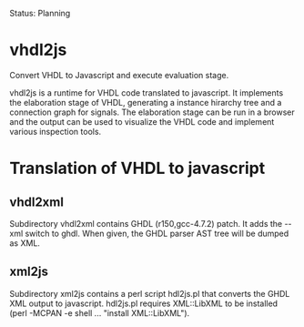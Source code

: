 Status: Planning

# vhdl2js

Convert VHDL to Javascript and execute evaluation stage.

vhdl2js is a runtime for VHDL code translated to javascript.
It implements the elaboration stage of VHDL, generating a instance hirarchy tree
and a connection graph for signals. The elaboration stage can be run in a 
browser and the output can be used to visualize the VHDL code and implement
various inspection tools.


# Translation of VHDL to javascript

## vhdl2xml

Subdirectory vhdl2xml contains GHDL (r150,gcc-4.7.2) patch. It adds the --xml switch
to ghdl. When given, the GHDL parser AST tree will be dumped as XML.

## xml2js

Subdirectory xml2js contains a perl script hdl2js.pl that converts the GHDL XML output to javascript. 
hdl2js.pl requires XML::LibXML to be installed (perl -MCPAN -e shell ... "install XML::LibXML").

